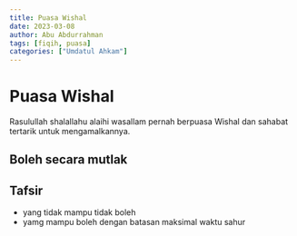 ```yaml
---
title: Puasa Wishal
date: 2023-03-08
author: Abu Abdurrahman
tags: [fiqih, puasa]
categories: ["Umdatul Ahkam"]
---
```


# Puasa Wishal

Rasulullah shalallahu alaihi wasallam pernah berpuasa Wishal dan sahabat tertarik untuk mengamalkannya.

## Boleh secara mutlak

## Tafsir

- yang tidak mampu tidak boleh
- yamg mampu boleh dengan batasan maksimal waktu sahur
